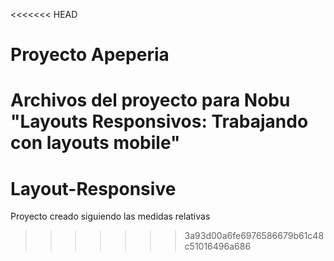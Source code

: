 <<<<<<< HEAD
# Proyecto Apeperia

Archivos del proyecto para Nobu  "Layouts Responsivos: Trabajando con layouts mobile"
=======
# Layout-Responsive
Proyecto creado siguiendo las medidas relativas 
>>>>>>> 3a93d00a6fe6976586679b61c48c51016496a686
